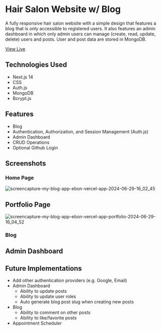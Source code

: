 # Hair Salon Website w/ Blog

A fully responsive hair salon website with a simple design that features a blog that is only accessible to registered users. It also features an admin dashboard in which only admin users can manage (create, read, update, delete) users and posts. User and post data are stored in MongoDB.

[View Live](https://my-blog-app-ebon.vercel.app)

## Technologies Used
- Next.js 14
- CSS
- Auth.js
- MongoDB
- Bcrypt.js


## Features
- Blog
- Authentication, Authorization, and Session Management (Auth.js)
- Admin Dashboard
- CRUD Operations
- Optional Github Login


## Screenshots
### Home Page
![screencapture-my-blog-app-ebon-vercel-app-2024-06-29-16_02_45](https://github.com/lizmery/my-blog-app/assets/78451440/c4d4e231-1254-42cd-9457-28f4b3d77122)

## Portfolio Page
![screencapture-my-blog-app-ebon-vercel-app-portfolio-2024-06-29-16_04_52](https://github.com/lizmery/my-blog-app/assets/78451440/cac30fa4-c930-4ed2-a328-b6fde121248e)

### Blog



## Admin Dashboard



## Future Implementations
- Add other authentication providers (e.g. Google, Email)
- Admin Dashboard
    - Ability to update posts
    - Ability to update user roles
    - Auto generate blog post slug when creating new posts
- Blog
    - Ability to comment on other posts
    - Ability to like/favorite posts
-  Appointment Scheduler

